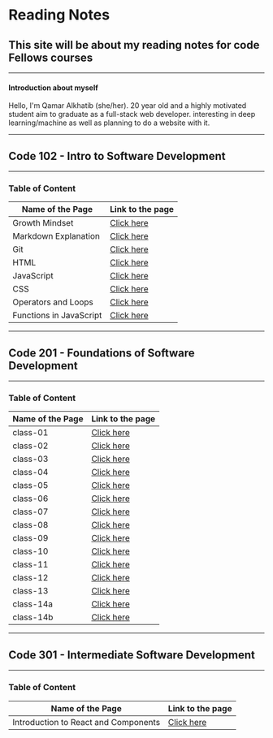 # Reading Notes

## This site will be about my reading notes for code Fellows courses

---

#### **Introduction about myself**

 Hello, I'm Qamar Alkhatib (she/her). 20 year old and a highly motivated student aim to graduate as a full-stack web developer. interesting in deep learning/machine as well as planning to do a website with it.

--------------

## **Code 102 - Intro to Software Development**

---

### Table of Content

Name of the Page | Link to the page
---------------- | ---------------
Growth Mindset | [Click here](https://qamaralkhatib.github.io/reading-notes/growthmindset)
Markdown Explanation | [Click here](https://qamaralkhatib.github.io/reading-notes/read01)
Git | [Click here](https://qamaralkhatib.github.io/reading-notes/gitfini)
HTML | [Click here](https://qamaralkhatib.github.io/reading-notes/read03)
JavaScript | [Click here](https://qamaralkhatib.github.io/reading-notes/read04)
CSS | [Click here](https://qamaralkhatib.github.io/reading-notes/read06)
Operators and Loops | [Click here](https://qamaralkhatib.github.io/reading-notes/read05)
Functions in JavaScript | [Click here](https://qamaralkhatib.github.io/reading-notes/read07)

--------------------------------------------

## **Code 201 - Foundations of Software Development**

--------

### Table of Content

Name of the Page | Link to the page
---------------- | ---------------
class-01 | [Click here](https://qamaralkhatib.github.io/readingNotes201/class-01)
class-02 | [Click here](https://qamaralkhatib.github.io/readingNotes201/class-02)
class-03 | [Click here](https://qamaralkhatib.github.io/readingNotes201/class-03)
class-04 | [Click here](https://qamaralkhatib.github.io/readingNotes201/class-04)
class-05 | [Click here](https://qamaralkhatib.github.io/readingNotes201/class-05)
class-06 | [Click here](https://qamaralkhatib.github.io/readingNotes201/class-06)
class-07 | [Click here](https://qamaralkhatib.github.io/readingNotes201/class-07)
class-08 | [Click here](https://qamaralkhatib.github.io/readingNotes201/class-08)
class-09 | [Click here](https://qamaralkhatib.github.io/readingNotes201/class-09)
class-10 | [Click here](https://qamaralkhatib.github.io/readingNotes201/class-10)
class-11 | [Click here](https://qamaralkhatib.github.io/readingNotes201/class-11)
class-12 | [Click here](https://qamaralkhatib.github.io/readingNotes201/class-12)
class-13 | [Click here](https://qamaralkhatib.github.io/readingNotes201/class-13)
class-14a | [Click here](https://qamaralkhatib.github.io/readingNotes201/class-14a)
class-14b | [Click here](https://qamaralkhatib.github.io/readingNotes201/class-14b)

-----

## **Code 301 - Intermediate Software Development**

---

### Table of Content

Name of the Page | Link to the page
---------------- | ---------------
Introduction to React and Components | [Click here](https://qamaralkhatib.github.io/reading-Notes/class-1)


